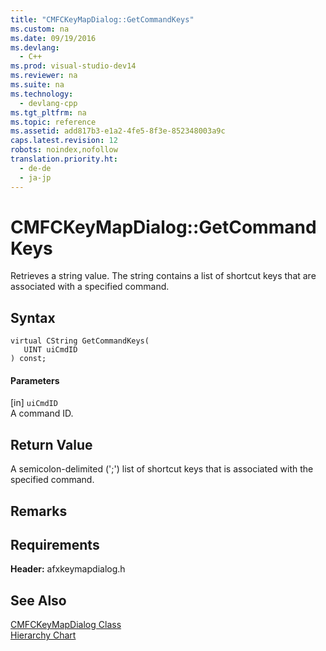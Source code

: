 ```yaml
---
title: "CMFCKeyMapDialog::GetCommandKeys"
ms.custom: na
ms.date: 09/19/2016
ms.devlang: 
  - C++
ms.prod: visual-studio-dev14
ms.reviewer: na
ms.suite: na
ms.technology: 
  - devlang-cpp
ms.tgt_pltfrm: na
ms.topic: reference
ms.assetid: add817b3-e1a2-4fe5-8f3e-852348003a9c
caps.latest.revision: 12
robots: noindex,nofollow
translation.priority.ht: 
  - de-de
  - ja-jp
---
```

# CMFCKeyMapDialog::GetCommandKeys
Retrieves a string value. The string contains a list of shortcut keys that are associated with a specified command.  
  
## Syntax  
  
```  
virtual CString GetCommandKeys(  
   UINT uiCmdID   
) const;  
```  
  
#### Parameters  
 [in] `uiCmdID`  
 A command ID.  
  
## Return Value  
 A semicolon-delimited (';') list of shortcut keys that is associated with the specified command.  
  
## Remarks  
  
## Requirements  
 **Header:** afxkeymapdialog.h  
  
## See Also  
 [CMFCKeyMapDialog Class](../vs140/CMFCKeyMapDialog-Class.md)   
 [Hierarchy Chart](../vs140/Hierarchy-Chart.md)